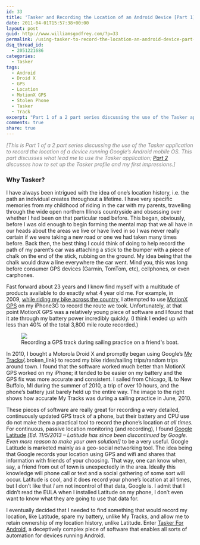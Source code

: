 ```yaml
---
id: 33
title: 'Tasker and Recording the Location of an Android Device [Part 1]'
date: 2011-04-01T15:57:38+00:00
layout: post
guid: http://www.williamsgodfrey.com/?p=33
permalink: /using-tasker-to-record-the-location-an-android-device-part-1/
dsq_thread_id:
  - 2051221686
categories:
  - Tasker
tags:
  - Android
  - Droid X
  - GPS
  - Location
  - MotionX GPS
  - Stolen Phone
  - Tasker
  - Track
excerpt: "Part 1 of a 2 part series discussing the use of the Tasker application to record the location of a device running Google's Android mobile OS."
comments: true
share: true
---
```



<span style="color: #808080;"><em>[This is Part 1 of a 2 part series discussing the use of the Tasker application to record the location of a device running Google&#8217;s Android mobile OS. This part discusses what lead me to use the Tasker application; <a href="http://www.williamsgodfrey.com//using-tasker-to-record-the-location-an-android-device-part-2/">Part 2</a> discusses <em>how to set up the Tasker profile </em>and my first impressions.]</em></span>

### Why Tasker?

I have always been intrigued with the idea of one&#8217;s location history, i.e. the path an individual creates throughout a lifetime. I have very specific memories from my childhood of riding in the car with my parents, travelling through the wide open northern Illinois countryside and obsessing over whether I had been on that particular road before. This began, obviously, before I was old enough to begin forming the mental map that we all have in our heads about the areas we live or have lived in so I was never really certain if we were taking a new road or one we had taken many times before. Back then, the best thing I could think of doing to help record the path of my parent&#8217;s car was attaching a stick to the bumper with a piece of chalk on the end of the stick, rubbing on the ground. My idea being that the chalk would draw a line everywhere the car went. Mind you, this was long before consumer GPS devices (Garmin, TomTom, etc), cellphones, or even carphones.

Fast forward about 23 years and I know find myself with a multitude of products available to do exactly what 4 year old me. For example, in 2009, [while riding my bike across the country](http://bikeandbuild2009.wordpress.com/), I attempted to use [MotionX GPS](http://itunes.apple.com/us/app/motionx-gps/id299949744?mt=8) on my iPhone3G to record the route we took. Unfortunately, at that point MotionX GPS was a relatively young piece of software and I found that it ate through my battery power incredibly quickly. (I think I ended up with less than 40% of the total 3,800 mile route recorded.)

<figure>
  <img src="{{ site.url }}/images/Sailing_Practice.jpg" >
  <figcaption>Recording a GPS track during sailing practice on a friend's boat.</figcaption>
</figure>

In 2010, I bought a Motorola Droid X and promptly began using Google&#8217;s [My Tracks](http://mytracks.appspot.com/){.broken_link} to record my bike rides/sailing trips/random trips around town. I found that the software worked much better than MotionX GPS worked on my iPhone; it tended to be easier on my battery and the GPS fix was more accurate and consistent. I sailed from Chicago, IL to New Buffolo, MI during the summer of 2010, a trip of over 10 hours, and the phone&#8217;s battery just barely held up the entire way. The image to the right shows how accurate My Tracks was during a sailing practice in June, 2010.

These pieces of software are really great for recording a very detailed, continuously updated GPS track of a phone, but their battery and CPU use do not make them a practical tool to record the phone&#8217;s location _at all times._ For continuous, passive location monitoring (and recording), I found [Google Latitude](http://en.wikipedia.org/wiki/Google_Latitude) _[Ed. 11/5/2013 &#8211; Latitude has since been discontinued by Google. Even more reason to make your own solution!]_ to be a very useful. Google Latitude is marketed mainly as a geo-social networking tool. The idea being that Google records your location using GPS and wifi and shares that information with friends of your choosing. That way, one can know when, say, a friend from out of town is unexpectedly in the area. Ideally this knowledge will phone call or text and a social gathering of some sort will occur. Latitude is cool, and it does record your phone&#8217;s location at all times, but I don&#8217;t like that _I_ am not incontrol of that data, Google is. I admit that I didn&#8217;t read the EULA when I installed Latitude on my phone, I don&#8217;t even want to know what they are going to use that data for.

I eventually decided that I needed to find something that would record my location, like Latitude, spare my battery, unlike My Tracks, and allow me to retain ownership of my location history, unlike Latitude. Enter [Tasker For Android](http://tasker.dinglisch.net/), a deceptively complex piece of software that enables all sorts of automation for devices running Android.